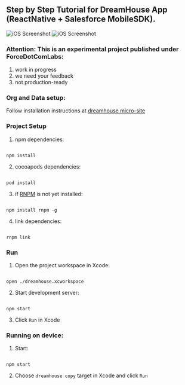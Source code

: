 ## Step by Step Tutorial for DreamHouse App (ReactNative + Salesforce MobileSDK). 

![iOS Screenshot](/README_files/screen2.png?raw=true)  ![iOS Screenshot](/README_files/screen1.png?raw=true)

### Attention: This is an experimental project published under ForceDotComLabs: 

1. work in progress
2. we need your feedback
3. not production-ready 

### Org and Data setup:

Follow installation instructions at [dreamhouse micro-site](http://dreamhouse-site.herokuapp.com/installation/)

### Project Setup

1. npm dependencies:

  ```

  npm install

  ```

2. cocoapods dependencies:

  ```

  pod install

  ```

3. if [RNPM](http://facebook.github.io/react-native/releases/0.24/docs/linking-libraries-ios.html#automatic-linking) is not yet installed:

  ```

  npm install rnpm -g

  ```
4. link dependencies: 

  ```

  rnpm link

  ```
  
### Run

1. Open the project workspace in Xcode:

  ```

  open ./dreamhouse.xcworkspace

  ```

2. Start development server:

  ```

  npm start

  ```

3. Click `Run` in Xcode



### Running on device:

1. Start:

  ```

  npm start

  ```

2. Choose `dreamhouse copy` target in Xcode and click `Run`
